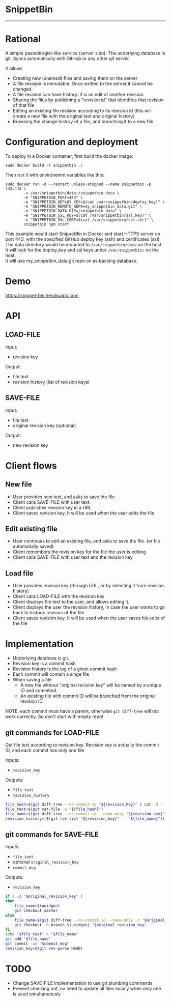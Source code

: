 
# SnippetBin

---

# Rational

A simple pastebin/gist-like service (server side).
The underlying database is git. 
Syncs automatically with GitHub or any other git server.

It allows
- Creating new (unamed) files and saving them on the server
- A file revision is immutable. Once written to the server it cannot be changed.
- A file revision can have history. It is an edit of another revision.
- Sharing the files by publishing a "revision id" that identifies that revision of that file
- Editing an existing file revision according to its revision id (this will create a new file with the original text and original history)
- Browsing the change history of a file, and branching it to a new file

# Configuration and deployment

To deploy in a Docker container, first build the docker image:
```
sudo docker build -t snippetbin ./
```

Then run it with environemnt variables like this:

```
sudo docker run -d --restart unless-stopped --name snippetbin -p 443:443 \
        -v /var/snippetbin/data:/snippetbin_data \
        -e "SNIPPETBIN_PORT=443" \
        -e "SNIPPETBIN_DEPLOY_KEY=$(cat /var/snippetbin/deploy_key)" \
        -e "SNIPPETBIN_REMOTE_REPO=my_snippetbin_data.git" \
        -e "SNIPPETBIN_DATA_DIR=/snippetbin_data" \
        -e "SNIPPETBIN_SSL_KEY=$(cat /var/snippetbin/ssl.key)" \
        -e "SNIPPETBIN_SSL_CERT=$(cat /var/snippetbin/ssl.cer)" \
        snippetbin npm start
```

This example would start SnippetBin in Docker and start HTTPS server on port 443, 
with the specified GitHub deploy key (ssh) and certificates (ssl).  
The data directory would be mounted to `/var/snippetbin/data` on the host.  
It will look for the deploy_key and ssl keys under `/var/snippetbin/` on the host.  
It will use my_snippetbin_data.git repo on as backing database.

# Demo

https://snippet-bin.herokuapp.com

# API

## LOAD-FILE

Input:
 - revision key

Output: 
 - file text
 - revision history (list of revision keys)

## SAVE-FILE

Input:
 - file text
 - original revision key (optional)

Output:
 - new revision key

# Client flows

## New file

- User provides new text, and asks to save the file
- Client calls SAVE-FILE with user text.
- Client publishes revision key in a URL
- Client saves revision key. It will be used when the user edits the file

## Edit existing file

- User continues to edit an existing file, and asks to save the file. (or file automatially saved)
- Client remembers the revision key for the file the user is editing
- Client calls SAVE-FILE with user text and the revision key

## Load file

- User provides revision key (through URL, or by selecting it from revision history)
- Client calls LOAD-FILE with the revision key
- Client displays file text to the user, and allows editing it.
- Client displays the user the revision history, in case the user wants to go back to historic revision of the file
- Client saves revision key. It will be used when the user saves his edits of the file

# Implementation

- Underlying database is git.
- Revision key is a commit hash
- Revision history is the log of a given commit hash
- Each commit will contain a singe file
- When saving a file
  - A new file without "original revision key" will be named by a unique ID and commited.
  - An existing file with commit ID will be branched from the original revision ID.


NOTE: each commit must have a parent, otherwise `git diff-tree` will not work correctly. So don't start with empty repo!

## git commands for LOAD-FILE

Get file text according to revision key. Revision key is actually the commit ID, and each commit has only one file

Inputs:
- `revision_key`

Outputs:
- `file_text`
- `revision_history`

```bash
file_hash=$(git diff-tree --no-commit-id "${revision_key}" | cut -d ' ' -f 4)
file_text=$(git cat-file -p "${file_hash}")
file_name=$(git diff-tree --no-commit-id --name-only "${revision_key}")
revision_history=($(git rev-list "${revision_key}" -- "${file_name}"))
```

## git commands for SAVE-FILE

Inputs:
- `file_text`
- optional `original_revision_key`
- `commit_msg` 

Outputs:
- `revision_key`

```bash
if [ -z "$original_revision_key" ]
then
    file_name=$(uuidgen)
    git checkout master
else
    file_name=$(git diff-tree --no-commit-id --name-only -r "$original_revision_key")
    git checkout -B branch_$(uuidgen) "$original_revision_key"
fi
echo "$file_text" > "$file_name"
git add "$file_name"
git commit -am "$commit_msg"
revision_key=$(git rev-parse HEAD)
```

# TODO

- Change SAVE-FILE implementation to use git plumbing commands
- Prevent checking out, no need to update all files locally when only one is used simultaneously

